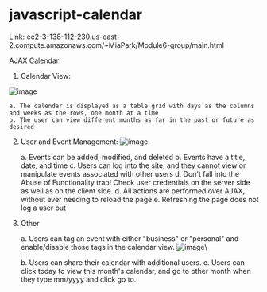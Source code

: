 # javascript-calendar

Link: ec2-3-138-112-230.us-east-2.compute.amazonaws.com/~MiaPark/Module6-group/main.html

AJAX Calendar:
1. Calendar View:
 
![image](https://user-images.githubusercontent.com/112423825/230689446-f6c49f12-ca00-4198-8ede-08081b31c1ac.png)

    a. The calendar is displayed as a table grid with days as the columns and weeks as the rows, one month at a time
    b. The user can view different months as far in the past or future as desired
    
2. User and Event Management:
![image](https://user-images.githubusercontent.com/112423825/230689557-c9e387c7-275c-44e7-9836-f58df9db5f7e.png)

    a. Events can be added, modified, and deleted
    b. Events have a title, date, and time
    c. Users can log into the site, and they cannot view or manipulate events associated with other users
    d. Don't fall into the Abuse of Functionality trap! Check user credentials on the server side as well as on the client side.
    d. All actions are performed over AJAX, without ever needing to reload the page
    e. Refreshing the page does not log a user out
    
3. Other

    a. Users can tag an event with either "business" or "personal" and enable/disable those tags in the calendar view. 
    ![image](https://user-images.githubusercontent.com/112423825/230689603-4e439c6b-be35-4116-88ef-fa671768862e.png)\

    b. Users can share their calendar with additional users. 
    c. Users can click today to view this month's calendar, and go to other month when they type mm/yyyy and click go to.
